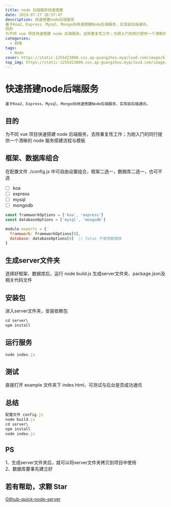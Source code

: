 ```yaml
---
title: node 后端服务快速搭建
date: 2019-07-27 16:57:47
description: 快速搭建node后端服务
基于Koa2、Express、Mysql、Mongodb快速搭建Node后端服务，实现前后端通讯。
目的
为不同 vue 项目快速搭建 node 后端服务，去除重复性工作；为刚入门的同行提供一个清晰的 node 服务搭建流程与模板
categories: 
  - 前端
tags: 
  - Node
cover: https://static-1255423800.cos.ap-guangzhou.myqcloud.com/image/blog/cover-node_server.jpg
top_img: https://static-1255423800.cos.ap-guangzhou.myqcloud.com/image/blog/top-node_server.jpg
---
```


# 快速搭建node后端服务

    基于Koa2、Express、Mysql、Mongodb快速搭建Node后端服务，实现前后端通讯。

## 目的
为不同 vue 项目快速搭建 node 后端服务，去除重复性工作；为刚入门的同行提供一个清晰的 node 服务搭建流程与模板

## 框架、数据库组合
在配置文件 ./config.js 中可自由设置组合，框架二选一，数据库二选一，也可不选  
- [ ] koa
- [ ] express
- [ ] mysql
- [ ] mongodb

```js
const frameworkOptions = ['koa', 'express']
const databaseOptions = ['mysql', 'mongodb']

module.exports = {
  framework: frameworkOptions[0],
  database: databaseOptions[0]  // false 不使用数据库
}
```

## 生成server文件夹
选择好框架、数据库后，运行 node build.js 生成server文件夹、package.json及相关代码文件

## 安装包
进入server文件夹，安装依赖包
```js
cd server\
npm install
```

## 运行服务
```js
node index.js
```

## 测试
直接打开 example 文件夹下 index.html，可测试与后台是否成功通讯

## 总结
```js
配置文件 config.js
node build.js
cd server\
npm install
node index.js
```

## PS
1、生成server文件夹后，就可以将server文件夹拷贝到项目中使用  
2、数据库要事先建立好

## 若有帮助，求颗 Star
[Github-quick-node-server](https://github.com/Moon-Future/quick-node-server)